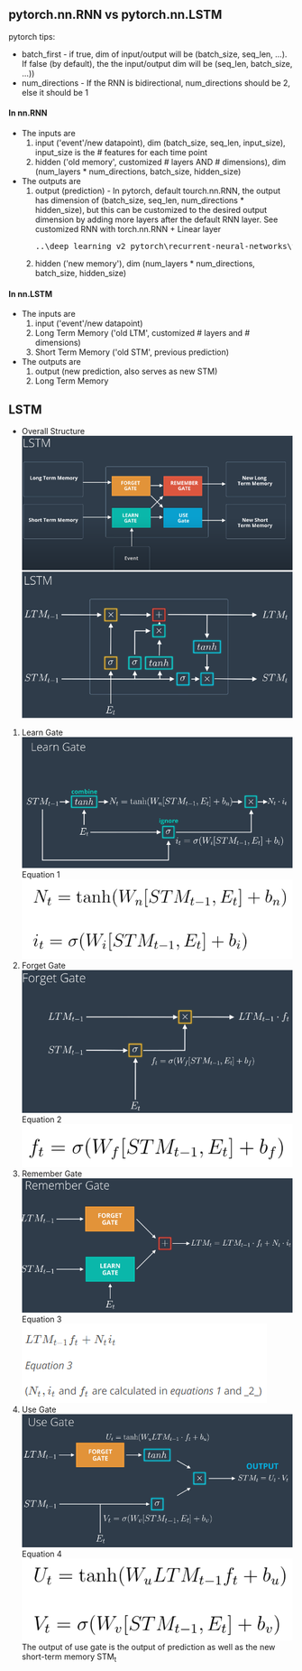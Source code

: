 ## pytorch.nn.RNN vs pytorch.nn.LSTM
pytorch tips: 
* batch_first - if true, dim of input/output will be (batch_size, seq_len, ...). If false (by default), the the input/output dim will be (seq_len, batch_size, ...))
* num_directions - If the RNN is bidirectional, num_directions should be 2, else it should be 1
#### In nn.RNN
* The inputs are 
    1. input ('event'/new datapoint), dim (batch_size, seq_len, input_size), input_size is the # features for each time point
    1. hidden ('old memory', customized # layers AND # dimensions), dim (num_layers * num_directions, batch_size, hidden_size)
* The outputs are
    1. output (prediction) - In pytorch, default tourch.nn.RNN, the output has dimension of (batch_size, seq_len,  num_directions * hidden_size), but this can be customized to the desired output dimension by adding more layers after the default RNN layer. See customized RNN with torch.nn.RNN + Linear layer <pre>..\deep_learning_v2_pytorch\recurrent-neural-networks\time-series\Simple_RNN.ipynb</pre>
    1. hidden ('new memory'), dim (num_layers * num_directions, batch_size, hidden_size)

#### In nn.LSTM
* The inputs are 
    1. input ('event'/new datapoint)
    1. Long Term Memory ('old LTM', customized # layers and # dimensions)
    1. Short Term Memory ('old STM', previous prediction)
* The outputs are
    1. output (new prediction, also serves as new STM)
    1. Long Term Memory
    

## LSTM 
* Overall Structure  
![lstm_all_blocks](./images/lstm_all_blocks.png)
![lstm_all](./images/lstm_all.png)
1. Learn Gate  
![lstm_learn_gate](./images/lstm_learn_gate.png)  
Equation 1  
![lstm_learn_gate_eq](./images/lstm_learn_gate_eq.png)  
1. Forget Gate  
![lstm_forget_gate](./images/lstm_forget_gate.png)  
Equation 2  
![lstm_forget_gate_eq](./images/lstm_forget_gate_eq.png)
1. Remember Gate  
![lstm_remember_gate](./images/lstm_remember_gate.png)  
Equation 3  
![lstm_remember_gate_eq](./images/lstm_remember_gate_eq.png)
1. Use Gate  
![lstm_use_gate](./images/lstm_use_gate.png)
Equation 4  
![lstm_use_gate_eq](./images/lstm_use_gate_eq.png)  
The output of use gate is the output of prediction as well as the new short-term memory STM<sub>t</sub>


